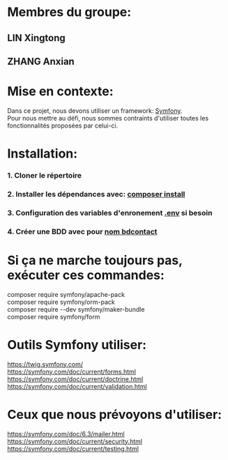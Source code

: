 # Membres du groupe:
  ## LIN Xingtong
  ## ZHANG Anxian

# Mise en contexte:
  Dans ce projet, nous devons utiliser un framework: [Symfony](https://symfony.com/). <br>
  Pour nous mettre au défi, nous sommes contraints d'utiliser toutes les fonctionnalités proposées par celui-ci.
  
# Installation:
  ### 1. Cloner le répertoire
  ### 2. Installer les dépendances avec: <ins>composer install</ins>
  ### 3. Configuration des variables  d'enronement <ins>.env</ins> si besoin
  ### 4. Créer une BDD avec pour <ins>nom bdcontact</ins>
 
# Si ça ne marche toujours pas, exécuter ces commandes:
  composer require symfony/apache-pack<br>
  composer require symfony/orm-pack<br>
  composer require --dev symfony/maker-bundle<br>
  composer require symfony/form<br>
 
# Outils Symfony utiliser:
  https://twig.symfony.com/<br>
  https://symfony.com/doc/current/forms.html<br>
  https://symfony.com/doc/current/doctrine.html<br>
  https://symfony.com/doc/current/validation.html
# Ceux que nous prévoyons d'utiliser:
  https://symfony.com/doc/6.3/mailer.html<br>
  https://symfony.com/doc/current/security.html<br>
  https://symfony.com/doc/current/testing.html
